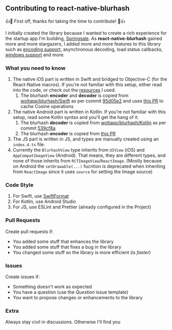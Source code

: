 ## Contributing to react-native-blurhash

👍🎉 First off, thanks for taking the time to contribute! 🎉👍

I initially created the library because I wanted to create a rich experience for the startup app I'm building, [Springsale](https://github.com/Springsale). 
As **react-native-blurhash** gained more and more stargazers, I added more and more features to this library such as [encoding support](https://github.com/mrousavy/react-native-blurhash#encoding), asynchronous decoding, load status callbacks, [windows support](https://github.com/mrousavy/react-native-blurhash/issues/41) and more.

### What you need to know

1. The native iOS part is written in Swift and bridged to Objective-C (for the React-Native macros). If you're not familiar with this setup, either read into the code, or check out the [resources](https://github.com/mrousavy/react-native-blurhash#resources) I used.
    1. The blurhash **encoder** and **decoder** is copied from [woltapp/blurhash/Swift](https://github.com/woltapp/blurhash/tree/master/Swift) as per commit [95d05e2](https://github.com/woltapp/blurhash/commit/95d05e2f639db8086c1b8bc53092a4cf5c14924b) and uses [this PR](https://github.com/woltapp/blurhash/pull/80) to cache Cosine operations
2. The native Android part is written in Kotlin. If you're not familiar with this setup, read some Kotlin syntax and you'll get the hang of it.
    1. The blurhash **decoder** is copied from [woltapp/blurhash/Kotlin](https://github.com/woltapp/blurhash/tree/master/Kotlin/lib/src/main/java/com/wolt/blurhashkt) as per commit [539cf8a](https://github.com/woltapp/blurhash/commit/539cf8a5425d766227b52e1d487a231bc5c7b72e)
    2. The blurhash **encoder** is copied from [this PR](https://github.com/woltapp/blurhash/pull/55)
3. The JS part is written in JS, and types are manually created using an `index.d.ts` file.
4. Currently the `BlurhashView` type inherits from `UIView` (iOS) and `AppCompatImageView` (Android). That means, they are different types, and none of those inherits from `RCTImageView`/`ReactImage`. (Mostly because on Android the `setDrawable(...)` fucntion is deprecated when inheriting from `ReactImage` since it uses `source` for setting the Image source)


### Code Style

1. For Swift, use [SwiftFormat](https://github.com/nicklockwood/SwiftFormat)
2. For Kotlin, use Android Studio
3. For JS, use ESLint and Prettier (already configured in the Project)

### Pull Requests

Create pull requests if:

* You added some stuff that enhances the library
* You added some stuff that fixes a bug in the library
* You changed some stuff so the library is more efficient (is _faster_)

### Issues

Create issues if:

* Something doesn't work as expected
* You have a question (use the _Question_ issue template)
* You want to propose changes or enhancements to the library


### Extra

Always stay civil in discussions. Otherwise I'll find you
